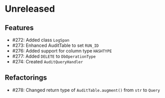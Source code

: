 # Unreleased

## Features

* #272: Added class `LogSpan`
* #273: Enhanced AuditTable to set `RUN_ID`
* #276: Added support for column type `HASHTYPE`
* #277: Added `DELETE` to `DbOperationType`
* #274: Created `AuditQueryHandler`

## Refactorings

* #278: Changed return type of `AuditTable.augment()` from `str` to `Query`
